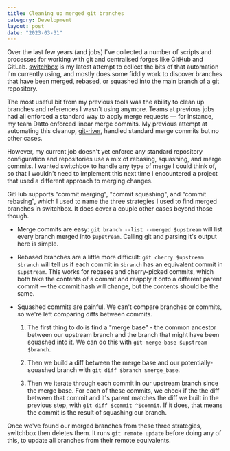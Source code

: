 ```yaml
---
title: Cleaning up merged git branches
category: Development
layout: post
date: "2023-03-31"
---
```


Over the last few years (and jobs) I've collected a number of scripts and processes for working with git and centralised forges like GitHub and GitLab. [switchbox] is my latest attempt to collect the bits of that automation I'm currently using, and mostly does some fiddly work to discover branches that have been merged, rebased, or squashed into the main branch of a git repository.

The most useful bit from my previous tools was the ability to clean up branches and references I wasn't using anymore. Teams at previous jobs had all enforced a standard way to apply merge requests — for instance, my team Datto enforced linear merge commits. My previous attempt at automating this cleanup, [git-river], handled standard merge commits but no other cases.

However, my current job doesn't yet enforce any standard repository configuration and repositories use a mix of rebasing, squashing, and merge commits. I wanted switchbox to handle any type of merge I could think of, so that I wouldn't need to implement this next time I encountered a project that used a different approach to merging changes.

GitHub supports "commit merging", "commit squashing", and "commit rebasing", which I used to name the three strategies I used to find merged branches in switchbox. It does cover a couple other cases beyond those though.

- Merge commits are easy: `git branch --list --merged $upstream` will list every branch merged into `$upstream`. Calling git and parsing it's output here is simple.

- Rebased branches are a little more difficult: `git cherry $upstream $branch` will tell us if each commit in `$branch` has an equivalent commit in `$upstream`. This works for rebases and cherry-picked commits, which both take the contents of a commit and reapply it onto a different parent commit — the commit hash will change, but the contents should be the same. 

- Squashed commits are painful. We can't compare branches or commits, so we're left comparing diffs between commits.

  1. The first thing to do is find a "merge base" - the common ancestor between our upstream branch and the branch that might have been squashed into it. We can do this with `git merge-base $upstream $branch`.

  2. Then we build a diff between the merge base and our potentially-squashed branch with `git diff $branch $merge_base`.

  3. Then we iterate through each commit in our upstream branch since the merge base. For each of these commits, we check if the the diff between that commit and it's parent matches the diff we built in the previous step, with `git diff $commit ^$commit`. If it does, that means the commit is the result of squashing our branch.

Once we've found our merged branches from these three strategies, switchbox then deletes them. It runs `git remote update` before doing any of this, to update all branches from their remote equivalents.

[deployment]: https://github.com/borntyping/deployment
[git-tag-version]: https://github.com/borntyping/deployment/blob/master/roles/stage2-user/files/.local/share/src/git-tag-version
[git-tidy]: https://github.com/borntyping/deployment/blob/master/roles/stage2-user/files/.local/share/src/git-tidy
[git-river]: https://github.com/datto/git-river
[git-workspace]: https://github.com/orf/git-workspace
[switchbox]: https://github.com/borntyping/switchbox
